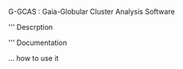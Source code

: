 G-GCAS : Gaia-Globular Cluster Analysis Software


'''
Descrption


'''
Documentation


...
how to use it
